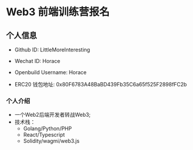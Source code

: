 # Web3 前端训练营报名

## 个人信息

* Github ID: LittleMoreInteresting

* Wechat ID: Horace

* Openbuild Username: Horace

* ERC20 钱包地址: 0x80F6783A48BaBD439Fb35C6a65f525F2898fFC2b

### 个人介绍

- 一个Web2后端开发者转战Web3;
- 技术栈：
    - Golang/Python/PHP
    - React/Typescript
    - Solidity/wagmi/web3.js

